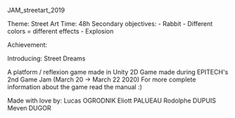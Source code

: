 JAM_streetart_2019

Theme: Street Art
Time: 48h
Secondary objectives:
    - Rabbit
    - Different colors = different effects
    - Explosion

Achievement:

Introducing: Street Dreams

A platform / reflexion game made in Unity 2D
Game made during EPITECH's 2nd Game Jam (March 20 -> March 22 2020)
For more complete information about the game read the manual :)

Made with love by:
Lucas OGRODNIK
Eliott PALUEAU
Rodolphe DUPUIS
Meven DUGOR